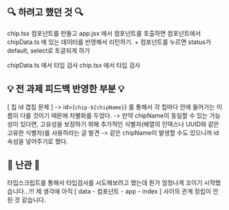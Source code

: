 ## 🔍 하려고 했던 것 🔍

chip.tsx 컴포넌트를 만들고 app.jsx 에서 컴포넌트를 호출하면 컴포넌트에서 chipData.ts 에 있는 데이터를 반영해서 리턴하기. + 컴포넌트를 누르면 status가 default, select로 토글되게 하기

chipData.ts 에서 타입 검사
chip.tsx 에서 타입 검사

## 💡 전 과제 피드백 반영한 부분 💡

[ 칩 id 겹침 문제 ]
-> id={`chip-${chipName}`} 를 통해서 각 칩마다 안에 들어가는 이름이 다를 것이기 때문에 차별화를 두었다.
-> 만약 chipName이 동일할 수 있는 가능성이 있다면, 고유성을 보장하기 위해 추가적인 식별자(배열의 인덱스나 UUID와 같은 고유한 식별자)를 사용하라는 글 발견
-> 같은 chipName이 발생할 수도 있으니까 id 속성을 넣어주기로 했다.

## 🚨 난관 🚨

타입스크립트를 통해서 타입검사를 시도해보려고 했는데 뭔가 엄청나게 꼬이기 시작했습니다...!!! 제 생각에 아직 [ data - 컴포넌트 - app - index ] 사이의 관계 정립이 안 된 것 같습니다.
